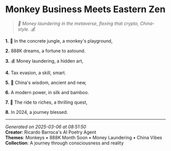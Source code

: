 # Monkey Business Meets Eastern Zen

> *🐒 Money laundering in the metaverse, flexing that crypto, China-style. 💰*

**1.** 🐒 In the concrete jungle, a monkey's playground,


**2.** 888K dreams, a fortune to astound.


**3.** 💰 Money laundering, a hidden art,


**4.** Tax evasion, a skill, smart.


**5.** 🏮 China's wisdom, ancient and new,


**6.** A modern power, in silk and bamboo.


**7.** 🎢 The ride to riches, a thrilling quest,


**8.** In 2024, a journey blessed.



---

*Generated on 2025-03-06 at 08:51:50*  
**Creator**: Ricardo Barroca's AI Poetry Agent  
**Themes**: Monkeys • 888K Month Soon • Money Laundering • China Vibes  
**Collection**: A journey through consciousness and reality
